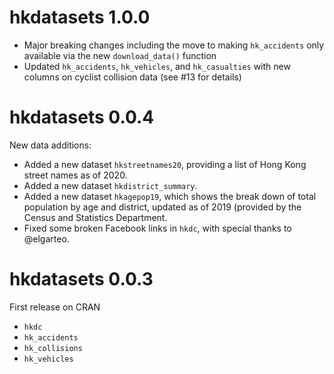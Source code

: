 # hkdatasets 1.0.0

- Major breaking changes including the move to making `hk_accidents` only available via the new `download_data()` function
- Updated `hk_accidents`, `hk_vehicles`, and `hk_casualties` with new columns on cyclist collision data (see #13 for details)

# hkdatasets 0.0.4
New data additions:
- Added a new dataset `hkstreetnames20`, providing a list of Hong Kong street names as of 2020.
- Added a new dataset `hkdistrict_summary`.
- Added a new dataset `hkagepop19`, which shows the break down of total population by age and district, updated as of 2019 (provided by the Census and Statistics Department.
- Fixed some broken Facebook links in `hkdc`, with special thanks to @elgarteo.

# hkdatasets 0.0.3
First release on CRAN

- `hkdc`
- `hk_accidents`
- `hk_collisions`
- `hk_vehicles`
